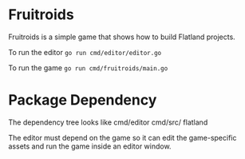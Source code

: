 # Fruitroids

Fruitroids is a simple game that shows how to build Flatland projects.

To run the editor `go run cmd/editor/editor.go`

To run the game `go run cmd/fruitroids/main.go`

# Package Dependency
The dependency tree looks like
cmd/editor
cmd/src/
flatland

The editor must depend on the game so it can edit the game-specific assets and run the game inside an editor window.